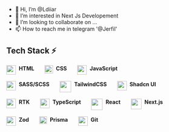 - 👋 Hi, I’m @Ldiiar
- 👀 I’m interested in Next Js Developement
- 💞️ I’m looking to collaborate on ...
- 📫 How to reach me in telegram '@Jerfil'


## Tech Stack ⚡️
<span>
	<img align="top" src="https://upload.wikimedia.org/wikipedia/commons/thumb/3/38/HTML5_Badge.svg/2048px-HTML5_Badge.svg.png" width="25" />&nbsp;
	<b>HTML</b>
</span>
&nbsp;&nbsp;&nbsp;&nbsp;&nbsp;
<span>
	<img align="top" src="https://cdn.worldvectorlogo.com/logos/css-3.svg" width="22" />&nbsp;
	<b>CSS</b>
</span>
&nbsp;&nbsp;&nbsp;&nbsp;&nbsp;
<span>
	<img align="top" src="https://upload.wikimedia.org/wikipedia/commons/6/6a/JavaScript-logo.png" width="25" />&nbsp;
	<b>JavaScript</b>
</span>
<br/>
<br/>
<span>
	<img align="top" src="https://sass-lang.com/assets/img/styleguide/seal-color.png" width="25" />&nbsp;
	<b>SASS/SCSS</b>
</span>
&nbsp;&nbsp;&nbsp;&nbsp;&nbsp;
<span>
	<img align="top" src="https://upload.wikimedia.org/wikipedia/commons/thumb/d/d5/Tailwind_CSS_Logo.svg/1024px-Tailwind_CSS_Logo.svg.png" width="30"/>&nbsp;
	<b>TailwindCSS</b>
</span>
&nbsp;&nbsp;&nbsp;&nbsp;&nbsp;
<span>
	<img align="top" src="https://avatars.githubusercontent.com/u/139895814?s=280&v=4" width="25" />&nbsp;
	<b>Shadcn UI</b>
</span>
<br/>
<br/>
<span>
	<img align="top" src="https://raw.githubusercontent.com/reduxjs/redux/master/logo/logo.png" width="25" />&nbsp;
	<b>RTK</b>
</span>
&nbsp;&nbsp;&nbsp;&nbsp;&nbsp;
<span>
	<img align="top" src="https://upload.wikimedia.org/wikipedia/commons/thumb/4/4c/Typescript_logo_2020.svg/1200px-Typescript_logo_2020.svg.png" width="25"/>&nbsp;
	<b>TypeScript</b>
</span>
&nbsp;&nbsp;&nbsp;&nbsp;&nbsp;
<span>
	<img align="top" src="https://cdn4.iconfinder.com/data/icons/logos-3/600/React.js_logo-512.png" width="30" />&nbsp;
	<b>React</b>
</span>
&nbsp;&nbsp;&nbsp;&nbsp;&nbsp;
<span>
	<img align="top" src="https://www.drupal.org/files/project-images/nextjs-icon-dark-background.png" width="28" />&nbsp;
	<b>Next.js</b>
</span>
<br/>
<br/>
<span>
	<img align="top" src="https://seeklogo.com/images/Z/zod-logo-B57E684330-seeklogo.com.png" width="25" />&nbsp;
	<b>Zod</b>
</span>
&nbsp;&nbsp;&nbsp;&nbsp;&nbsp;
<span>
	<img align="top" src="https://static-00.iconduck.com/assets.00/prisma-icon-423x512-isxs6996.png" width="20" />&nbsp;
	<b>Prisma</b>
</span>
&nbsp;&nbsp;&nbsp;&nbsp;&nbsp;
<span>
	<img align="top" src="https://upload.wikimedia.org/wikipedia/commons/thumb/3/3f/Git_icon.svg/2048px-Git_icon.svg.png" width="25" />&nbsp;
	<b>Git</b>
</span>
